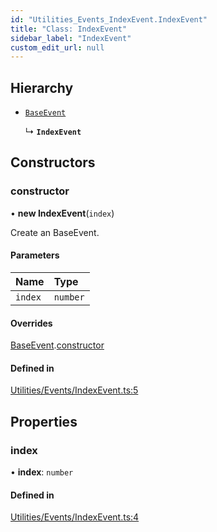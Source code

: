 ```yaml
---
id: "Utilities_Events_IndexEvent.IndexEvent"
title: "Class: IndexEvent"
sidebar_label: "IndexEvent"
custom_edit_url: null
---
```




## Hierarchy

- [`BaseEvent`](../Utilities_BaseEvent.BaseEvent)

  ↳ **`IndexEvent`**

## Constructors

### constructor

• **new IndexEvent**(`index`)

Create an BaseEvent.

#### Parameters

| Name | Type |
| :------ | :------ |
| `index` | `number` |

#### Overrides

[BaseEvent](../Utilities_BaseEvent.BaseEvent).[constructor](../Utilities_BaseEvent.BaseEvent#constructor)

#### Defined in

[Utilities/Events/IndexEvent.ts:5](https://github.com/ZeaInc/zea-engine/blob/edee5b48/src/Utilities/Events/IndexEvent.ts#L5)

## Properties

### index

• **index**: `number`

#### Defined in

[Utilities/Events/IndexEvent.ts:4](https://github.com/ZeaInc/zea-engine/blob/edee5b48/src/Utilities/Events/IndexEvent.ts#L4)

